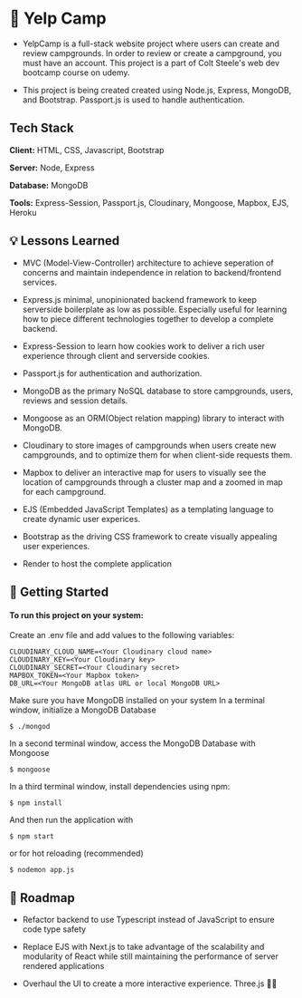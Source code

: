
# 🔭 Yelp Camp


- YelpCamp is a full-stack website project where users can create and review campgrounds. In order to review or create a campground, you must have an account. This project is a part of Colt Steele's web dev bootcamp course on udemy.

- This project is being created created using Node.js, Express, MongoDB, and Bootstrap. Passport.js is used to handle authentication.


## Tech Stack

**Client:** HTML, CSS, Javascript, Bootstrap

**Server:** Node, Express

**Database:** MongoDB

**Tools:** Express-Session, Passport.js, Cloudinary, Mongoose, Mapbox, EJS, Heroku


## 💡 Lessons Learned

- MVC (Model-View-Controller) architecture to achieve seperation of concerns and maintain independence in relation to backend/frontend services.

- Express.js minimal, unopinionated backend framework to keep serverside boilerplate as low as possible. Especially useful for learning how to piece different technologies together to develop a complete backend.

- Express-Session to learn how cookies work to deliver a rich user experience through client and serverside cookies.

- Passport.js for authentication and authorization.

- MongoDB as the primary NoSQL database to store campgrounds, users, reviews and session details.

- Mongoose as an ORM(Object relation mapping) library to interact with MongoDB.

- Cloudinary to store images of campgrounds when users create new campgrounds, and to optimize them for when client-side requests them.

- Mapbox to deliver an interactive map for users to visually see the location of campgrounds through a cluster map and a zoomed in map for each campground.

- EJS (Embedded JavaScript Templates) as a templating language to create dynamic user experices.

- Bootstrap as the driving CSS framework to create visually appealing user experiences.

- Render to host the complete application
## 🚀 Getting Started

#### To run this project on your system:

Create an .env file and add values to the following variables:
```
CLOUDINARY_CLOUD_NAME=<Your Cloudinary cloud name>
CLOUDINARY_KEY=<Your Cloudinary key>
CLOUDINARY_SECRET=<Your Cloudinary secret>
MAPBOX_TOKEN=<Your Mapbox token>
DB_URL=<Your MongoDB atlas URL or local MongoDB URL>

```
Make sure you have MongoDB installed on your system In a terminal window, initialize a MongoDB Database
```
$ ./mongod
```
In a second terminal window, access the MongoDB Database with 
Mongoose
```
$ mongoose
```
In a third terminal window, install dependencies using npm:

```
$ npm install
```
And then run the application with

```
$ npm start
```
or for hot reloading (recommended)

```
$ nodemon app.js
```
## 🚗 Roadmap


- Refactor backend to use Typescript instead of JavaScript to ensure code type safety

- Replace EJS with Next.js to take advantage of the scalability and modularity of React while still maintaining the performance of server rendered applications

- Overhaul the UI to create a more interactive experience. Three.js 👀👀

